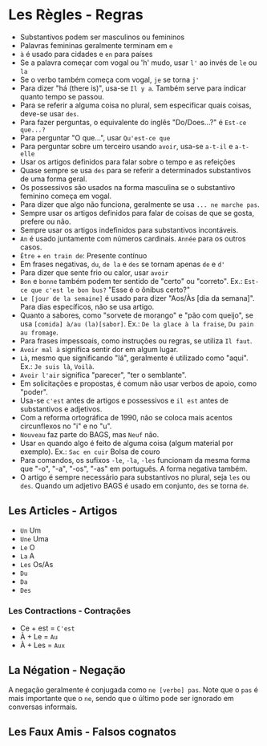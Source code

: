 # Les Règles - Regras

-   Substantivos podem ser masculinos ou femininos
-   Palavras femininas geralmente terminam em `e`
-   `à` é usado para cidades e `en` para países
-   Se a palavra começar com vogal ou 'h' mudo, usar `l'` ao invés de `le` ou `la`
-   Se o verbo também começa com vogal, `je` se torna `j'`
-   Para dizer "há (there is)", usa-se `Il y a`. Também serve para indicar quanto tempo se passou.
-   Para se referir a alguma coisa no plural, sem especificar quais coisas, deve-se usar `des`.
-   Para fazer perguntas, o equivalente do inglês "Do/Does...?" é `Est-ce que...?`
-   Para perguntar "O que...", usar `Qu'est-ce que`
-   Para perguntar sobre um terceiro usando `avoir`, usa-se `a-t-il` e `a-t-elle`
-   Usar os artigos definidos para falar sobre o tempo e as refeições
-   Quase sempre se usa `des` para se referir a determinados substantivos de uma forma geral.
-   Os possessivos são usados na forma masculina se o substantivo feminino começa em vogal.
-   Para dizer que algo não funciona, geralmente se usa `... ne marche pas`.
-   Sempre usar os artigos definidos para falar de coisas de que se gosta, prefere ou não.
-   Sempre usar os artigos indefinidos para substantivos incontáveis.
-   `An` é usado juntamente com números cardinais. `Année` para os outros casos.
-   `Être` + `en train de`: Presente contínuo
-   Em frases negativas, `du`, `de la` e `des` se tornam apenas `de` e `d'`
-   Para dizer que sente frio ou calor, usar `avoir`
-   `Bon` e `bonne` também podem ter sentido de "certo" ou "correto". Ex.: `Est-ce que c'est le bon bus?` "Esse é o ônibus certo?"
-   `Le [jour de la semaine]` é usado para dizer "Aos/Às [dia da semana]". Para dias específicos, não se usa artigo.
-   Quanto a sabores, como "sorvete de morango" e "pão com queijo", se usa `[comida] à/au (la)[sabor]`. Ex.: `De la glace à la fraise`, `Du pain au fromage`.
-   Para frases impessoais, como instruções ou regras, se utiliza `Il faut`.
-   `Avoir mal à` significa sentir dor em algum lugar.
-   `Là`, mesmo que significando "lá", geralmente é utilizado como "aqui". Ex.: `Je suis là`, `Voilà`.
-   `Avoir l'air` significa "parecer", "ter o semblante".
-   Em solicitações e propostas, é comum não usar verbos de apoio, como "poder".
-   Usa-se `c'est` antes de artigos e possessivos e `il est` antes de substantivos e adjetivos.
-   Com a reforma ortográfica de 1990, não se coloca mais acentos circunflexos no "i" e no "u".
-   `Nouveau` faz parte do BAGS, mas `Neuf` não.
-   Usar `en` quando algo é feito de alguma coisa (algum material por exemplo). Ex.: `Sac en cuir` Bolsa de couro
-   Para comandos, os sufixos `-le`, `-la`, `-les` funcionam da mesma forma que "-o", "-a", "-os", "-as" em português. A forma negativa também.
-   O artigo é sempre necessário para substantivos no plural, seja `les` ou `des`. Quando um adjetivo BAGS é usado em conjunto, `des` se torna `de`.

## Les Articles - Artigos

-   `Un` Um
-   `Une` Uma
-   `Le` O
-   `La` A
-   `Les` Os/As
-   `Du`
-   `Da`
-   `Des`

### Les Contractions - Contrações

-   Ce + est = `C'est`
-   À + Le = `Au`
-   À + Les = `Aux`

## La Négation - Negação

A negação geralmente é conjugada como `ne [verbo] pas`. Note que o `pas` é mais importante que o `ne`, sendo que o último pode ser ignorado em conversas informais.

## Les Faux Amis - Falsos cognatos
